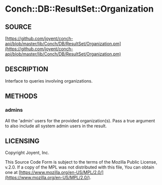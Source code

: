 # Conch::DB::ResultSet::Organization

## SOURCE

[https://github.com/joyent/conch-api/blob/master/lib/Conch/DB/ResultSet/Organization.pm](https://github.com/joyent/conch-api/blob/master/lib/Conch/DB/ResultSet/Organization.pm)

## DESCRIPTION

Interface to queries involving organizations.

## METHODS

### admins

All the 'admin' users for the provided organization(s). Pass a true argument to also include all
system admin users in the result.

## LICENSING

Copyright Joyent, Inc.

This Source Code Form is subject to the terms of the Mozilla Public License,
v.2.0. If a copy of the MPL was not distributed with this file, You can obtain
one at [https://www.mozilla.org/en-US/MPL/2.0/](https://www.mozilla.org/en-US/MPL/2.0/).

